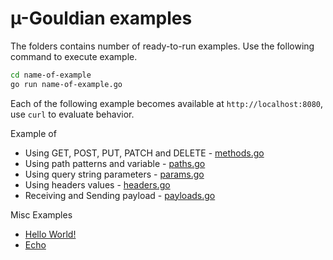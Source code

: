 # µ-Gouldian examples 

The folders contains number of ready-to-run examples. Use the following command to execute example. 

```bash
cd name-of-example
go run name-of-example.go
```

Each of the following example becomes available at `http://localhost:8080`, use `curl` to evaluate behavior. 

Example of 
* Using GET, POST, PUT, PATCH and DELETE - [methods.go](methods/methods.go)
* Using path patterns and variable - [paths.go](paths/paths.go)
* Using query string parameters - [params.go](params/params.go) 
* Using headers values - [headers.go](headers/headers.go)
* Receiving and Sending payload - [payloads.go](payloads/payloads.go)

<!--
TODO
* Using re-usable Endpoint combinators
* Using serverless / lambdas
* Using authorization
* Using middleware (e.g. logging, open tracing)
* Using custom middleware (Endpoints)
* Using hard deadline (timeouts) for Endpoint
* Using multiple retry
* Using recovery
* Validate request input
* Stream in / out large files
* Sending byte stream from reader

-->

Misc Examples
* [Hello World!](helloworld/helloworld.go)
* [Echo](echo/echo.go)